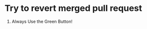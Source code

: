 Try to revert merged pull request
=================================

1. Always Use the Green Button!
